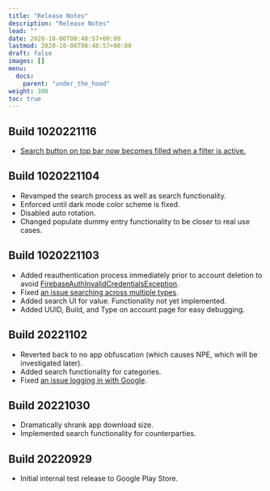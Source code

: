 ```yaml
---
title: "Release Notes"
description: "Release Notes"
lead: ""
date: 2020-10-06T08:48:57+00:00
lastmod: 2020-10-06T08:48:57+00:00
draft: false
images: []
menu:
  docs:
    parent: "under_the_hood"
weight: 300
toc: true
---
```


## Build 1020221116

* [Search button on top bar now becomes filled when a filter is active.](https://github.com/EndianTribe/Reconcile-Issues-Tracker-Public/issues/6)

## Build 1020221104

* Revamped the search process as well as search functionality.
* Enforced until dark mode color scheme is fixed.
* Disabled auto rotation.
* Changed populate dummy entry functionality to be closer to real use cases.

## Build 1020221103

* Added reauthentication process immediately prior to account deletion to avoid [FirebaseAuthInvalidCredentialsException](https://firebase.google.com/docs/reference/android/com/google/firebase/auth/FirebaseAuthInvalidCredentialsException).
* Fixed [an issue searching across multiple types](https://github.com/EndianTribe/Reconcile-Issues-Tracker-Public/issues/3).
* Added search UI for value. Functionality not yet implemented.
* Added UUID, Build, and Type on account page for easy debugging.

## Build 20221102

* Reverted back to no app obfuscation (which causes NPE, which will be investigated later).
* Added search functionality for categories.
* Fixed [an issue logging in with Google](https://github.com/EndianTribe/Reconcile-Issues-Tracker-Public/issues/1).

## Build 20221030

* Dramatically shrank app download size.
* Implemented search functionality for counterparties.

## Build 20220929

* Initial internal test release to Google Play Store.
